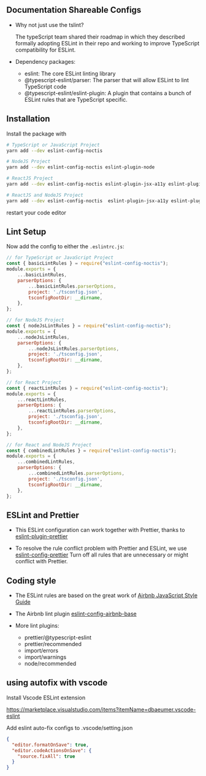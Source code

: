 ## Documentation Shareable Configs

* Why not just use the tslint?
    
    The typeScript team shared their roadmap in which they described formally adopting ESLint in their repo and working to improve TypeScript compatibility for ESLint.

* Dependency packages:
  * eslint: The core ESLint linting library
  * @typescript-eslint/parser: The parser that will allow ESLint to lint TypeScript code
  * @typescript-eslint/eslint-plugin: A plugin that contains a bunch of ESLint rules that are TypeScript specific.


## Installation

Install the package with

```bash
# TypeScript or JavaScript Project
yarn add --dev eslint-config-noctis

# NodeJS Project
yarn add --dev eslint-config-noctis eslint-plugin-node

# ReactJS Project
yarn add --dev eslint-config-noctis eslint-plugin-jsx-a11y eslint-plugin-react eslint-plugin-react-hooks

# ReactJS and NodeJS Project
yarn add --dev eslint-config-noctis  eslint-plugin-jsx-a11y eslint-plugin-react eslint-plugin-react-hooks eslint-plugin-node


```



restart your code editor

## Lint Setup

Now add the config to either the `.eslintrc.js`:

```js
// for TypeScript or JavaScript Project
const { basicLintRules } = require("eslint-config-noctis");
module.exports = {
    ...basicLintRules,
    parserOptions: {
        ...basicLintRules.parserOptions,
        project: './tsconfig.json',
        tsconfigRootDir: __dirname,
    },
};

// for NodeJS Project
const { nodeJsLintRules } = require("eslint-config-noctis");
module.exports = {
    ...nodeJsLintRules,
    parserOptions: {
        ...nodeJsLintRules.parserOptions,
        project: './tsconfig.json',
        tsconfigRootDir: __dirname,
    },
};

// for React Project
const { reactLintRules } = require("eslint-config-noctis");
module.exports = {
    ...reactLintRules,
    parserOptions: {
        ...reactLintRules.parserOptions,
        project: './tsconfig.json',
        tsconfigRootDir: __dirname,
    },
};

// for React and NodeJS Project
const { combinedLintRules } = require("eslint-config-noctis");
module.exports = {
    ...combinedLintRules,
    parserOptions: {
        ...combinedLintRules.parserOptions,
        project: './tsconfig.json',
        tsconfigRootDir: __dirname,
    },
};

```

## ESLint and Prettier

- This ESLint configuration can work together with Prettier, thanks to [eslint-plugin-prettier](https://github.com/prettier/eslint-plugin-prettier)

- To resolve the rule conflict problem with Prettier and ESLint, we use 
[eslint-config-prettier](https://github.com/prettier/eslint-config-prettier)
Turn off all rules that are unnecessary or might conflict with Prettier.


## Coding style

- The ESLint rules are based on the great work of [Airbnb JavaScript Style Guide](https://github.com/airbnb/javascript)
- The Airbnb lint plugin
[eslint-config-airbnb-base](https://github.com/airbnb/javascript/tree/master/packages/eslint-config-airbnb-base)

- More lint plugins:

  * prettier/@typescript-eslint
  * prettier/recommended
  * import/errors
  * import/warnings
  * node/recommended

## using autofix with vscode

Install Vscode ESLint extension

https://marketplace.visualstudio.com/items?itemName=dbaeumer.vscode-eslint

Add eslint auto-fix configs to .vscode/setting.json
``` json
{
  "editor.formatOnSave": true,
  "editor.codeActionsOnSave": {
    "source.fixAll": true
  }
}
```
